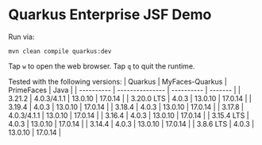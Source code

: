 # Quarkus Enterprise JSF Demo

Run via:
```
mvn clean compile quarkus:dev
```
Tap `w` to open the web browser.
Tap `q` to quit the runtime.

Tested with the following versions:
| Quarkus    | MyFaces-Quarkus | PrimeFaces | Java    |
| ---------- | --------------- | ---------- | ------- |
| 3.21.2     | 4.0.3/4.1.1     | 13.0.10    | 17.0.14 |
| 3.20.0 LTS | 4.0.3           | 13.0.10    | 17.0.14 |
| 3.19.4     | 4.0.3           | 13.0.10    | 17.0.14 |
| 3.18.4     | 4.0.3           | 13.0.10    | 17.0.14 |
| 3.17.8     | 4.0.3/4.1.1     | 13.0.10    | 17.0.14 |
| 3.16.4     | 4.0.3           | 13.0.10    | 17.0.14 |
| 3.15.4 LTS | 4.0.3           | 13.0.10    | 17.0.14 |
| 3.14.4     | 4.0.3           | 13.0.10    | 17.0.14 |
| 3.8.6 LTS  | 4.0.3           | 13.0.10    | 17.0.14 |
